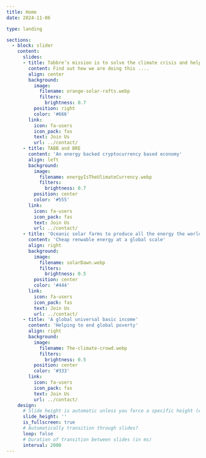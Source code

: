```yaml
---
title: Home
date: 2024-11-06

type: landing

sections:
  - block: slider
    content:
      slides:
      - title: Tabbre’s mission is to solve the climate crisis and help end global poverty
        content: Find out how we are doing this ....
        align: center
        background:
          image:
            filename: orange-solar-rafts.webp
            filters:
              brightness: 0.7
          position: right
          color: '#666'
        link:
          icon: fa-users
          icon_pack: fas
          text: Join Us
          url: ../contact/
      - title: TABB and BRE
        content: 'An energy backed cryptocurrency based economy'
        align: left
        background:
          image:
            filename: energyIsTheUlimateCurrency.webp
            filters:
              brightness: 0.7
          position: center
          color: '#555'
        link:
          icon: fa-users
          icon_pack: fas
          text: Join Us
          url: ../contact/
      - title: 'Oceanic solar farms to produce all the energy the world needs'
        content: 'Cheap renwable energy at a global scale'
        align: right
        background:
          image:
            filename: solarDawn.webp
            filters:
              brightness: 0.5
          position: center
          color: '#444'
        link:
          icon: fa-users
          icon_pack: fas
          text: Join Us
          url: ../contact/
      - title: 'A global universal basic income'
        content: 'Helping to end global poverty'
        align: right
        background:
          image:
            filename: The-climate-crowd.webp
            filters:
              brightness: 0.5
          position: center
          color: '#333'
        link:
          icon: fa-users
          icon_pack: fas
          text: Join Us
          url: ../contact/
    design:
      # Slide height is automatic unless you force a specific height (e.g. '400px')
      slide_height: ''
      is_fullscreen: true
      # Automatically transition through slides?
      loop: false
      # Duration of transition between slides (in ms)
      interval: 2000
---
```


